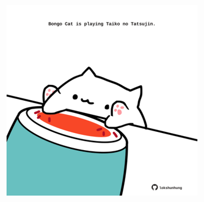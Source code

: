 <!-- built at 16/05/2024, 11:00:35 UTC -->
<p align="center">
  <img width="500" height="500" src="./ReadmeImage.svg">
</p>
